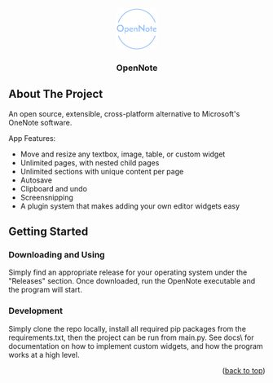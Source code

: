 <!-- Improved compatibility of back to top link: See: https://github.com/othneildrew/Best-README-Template/pull/73 -->
<a name="readme-top"></a>

<!-- PROJECT LOGO -->
<br />
<div align="center">
  <a href="https://github.com/rockCityMath/OpenNote">
    <img src="Assets/OpenNoteLogo.png" alt="Logo" width="80" height="80">
  </a>

  <h3 align="center">OpenNote</h3>
</div>

<!-- ABOUT THE PROJECT -->
## About The Project

<!-- [![Product Name Screen Shot][product-screenshot]](https://example.com) -->

An open source, extensible, cross-platform alternative to Microsoft's OneNote software.

App Features:
* Move and resize any textbox, image, table, or custom widget
* Unlimited pages, with nested child pages
* Unlimited sections with unique content per page
* Autosave
* Clipboard and undo
* Screensnipping
* A plugin system that makes adding your own editor widgets easy

<!-- GETTING STARTED -->
## Getting Started

### Downloading and Using
Simply find an appropriate release for your operating system under the "Releases" section. Once downloaded, run the OpenNote executable and the program will start.


### Development

Simply clone the repo locally, install all required pip packages from the requirements.txt, then the project can be run from main.py.
See docs\ for documentation on how to implement custom widgets, and how the program works at a high level.

<p align="right">(<a href="#readme-top">back to top</a>)</p>

